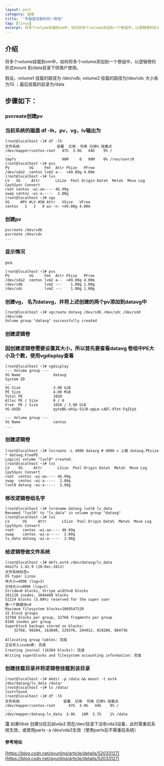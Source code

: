 ```yaml
---
layout: post
category: 运维
title:  "多磁盘挂载到同一卷组"
tag: [linux]
excerpt: 将多个volume挂载到vm中，如何将多个volume添加到一个卷组中，以逻辑卷的形式mount 到/data目录下供用户使用。
---
```


## 介绍

将多个volume挂载到vm中，如何将多个volume添加到一个卷组中，以逻辑卷的形式mount 到/data目录下供用户使用。

假设，volume1 挂载的路径为 /dev/vdb; volume2 挂载的路径为/dev/vdc 大小各为1G ；最后挂载的目录为/data

## 步骤如下：

### pvcreate创建pv

### 当前系统的磁盘 df -lh，pv，vg，lv输出为

```shell
[root@localhost ~]# df -lh
文件系统                 容量  已用  可用 已用% 挂载点
/dev/mapper/centos-root   47G  3.9G   44G    9% /
...
tmpfs                     98M     0   98M    0% /run/user/0
[root@localhost ~]# pvs
PV         VG     Fmt  Attr PSize   PFree
/dev/sda2  centos lvm2 a--  <49.00g 4.00m
[root@localhost ~]# lvs
LV   VG     Attr       LSize  Pool Origin Data%  Meta%  Move Log Cpy%Sync Convert
root centos -wi-ao---- 46.99g
swap centos -wi-a-----  2.00g
[root@localhost ~]# vgs
VG     #PV #LV #SN Attr   VSize   VFree
centos   1   2   0 wz--n- <49.00g 4.00m
```

### 创建pv

```shell
pvcreate /dev/sdb
pvcreate /dev/sdc
...
```

### 显示情况

pvs

```shell
[root@localhost ~]# pvs
PV         VG     Fmt  Attr PSize   PFree
/dev/sda2  centos lvm2 a--  <49.00g 4.00m
/dev/sdb          lvm2 ---    1.00g 1.00g
/dev/sdc          lvm2 ---    1.00g 1.00g
```

### 创建vg， 名为datavg，并将上述创建的两个pv添加到datavg中

```shell
[root@localhost ~]# vgcreate datavg /dev/sdb /dev/sdc /dev/sdd /dev/sde
Volume group "datavg" successfully created
```

### 创建逻辑卷

### 因创建逻辑卷需要设置其大小，所以首先要查看datavg 卷组中PE大小及个数，使用vgdisplay查看

```shell
[root@localhost ~]# vgdisplay
--- Volume group ---
VG Name               datavg
System ID
...
VG Size               3.98 GiB
PE Size               4.00 MiB
Total PE              1020
Alloc PE / Size       0 / 0
Free  PE / Size       1020 / 3.98 GiB
VG UUID               qyteBG-whSy-53J8-qqLm-cADl-9Tet-FqI5yU

--- Volume group ---
VG Name               centos
...
```

### 创建逻辑卷

```shell
[root@localhost ~]# lvcreate -L 4080 datavg # 4080 = 上面 datavg.PEsize * datavg.FreePE
Logical volume "lvol0" created.
[root@localhost ~]# lvs
LV    VG     Attr       LSize  Pool Origin Data%  Meta%  Move Log Cpy%Sync Convert
root  centos -wi-ao---- 46.99g
swap  centos -wi-a-----  2.00g
lvol0 datavg -wi-a-----  3.98g
```

### 修改逻辑卷组名字

```shell
[root@localhost ~]# lvrename datavg lvol0 lv_data
Renamed "lvol0" to "lv_data" in volume group "datavg"
[root@localhost ~]# lvs
LV      VG     Attr       LSize  Pool Origin Data%  Meta%  Move Log Cpy%Sync Convert
root    centos -wi-ao---- 46.99g
swap    centos -wi-a-----  2.00g
lv_data datavg -wi-a-----  3.98g
```

### 给逻辑卷做文件系统

```shell
[root@localhost ~]# mkfs.ext4 /dev/datavg/lv_data
mke2fs 1.42.9 (28-Dec-2013)
文件系统标签=
OS type: Linux
块大小=4096 (log=2)
分块大小=4096 (log=2)
Stride=0 blocks, Stripe width=0 blocks
261120 inodes, 1044480 blocks
52224 blocks (5.00%) reserved for the super user
第一个数据块=0
Maximum filesystem blocks=1069547520
32 block groups
32768 blocks per group, 32768 fragments per group
8160 inodes per group
Superblock backups stored on blocks:
    32768, 98304, 163840, 229376, 294912, 819200, 884736

Allocating group tables: 完成
正在写入inode表: 完成
Creating journal (16384 blocks): 完成
Writing superblocks and filesystem accounting information: 完成
```

### 创建挂载目录并将逻辑卷挂载到该目录

```shell
[root@localhost ~]# mkdir -p /data && mount -t ext4 /dev/datavg/lv_data /data/
[root@localhost ~]# ls /data/
lost+found
[root@localhost ~]# df -lh
文件系统                    容量  已用  可用 已用% 挂载点
/dev/mapper/centos-root      47G  3.9G   44G    9% /
...
/dev/mapper/datavg-lv_data  3.9G   16M  3.7G    1% /data
```

**注**
如果fdisk 创建分区后如vda3 而在/dev/目录下没有vda3设备，此时需重启系统生效，或使用partx -a /dev/vda3生效（使用partx后不需重启系统）

#### 参考地址

[https://blog.csdn.net/gyunling/article/details/52033127](https://blog.csdn.net/gyunling/article/details/52033127)
